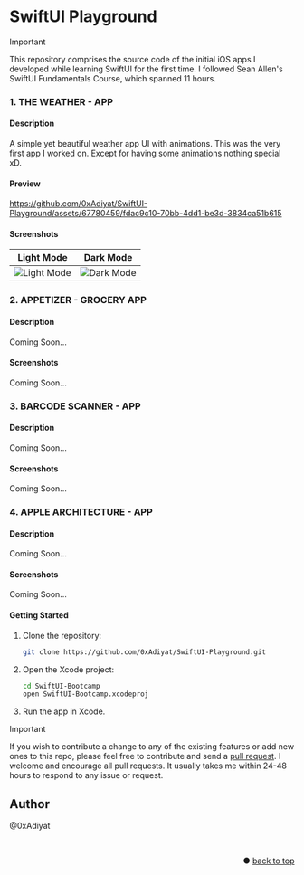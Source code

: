 # SwiftUI Playground

> [!IMPORTANT]
> This repository comprises the source code of the initial iOS apps I developed while learning SwiftUI for the first time. I followed Sean Allen's SwiftUI Fundamentals Course, which spanned 11 hours.


### 1. THE WEATHER - APP

#### Description
A simple yet beautiful weather app UI with animations. This was the very first app I worked on. Except for having some animations nothing special xD.

#### Preview
https://github.com/0xAdiyat/SwiftUI-Playground/assets/67780459/fdac9c10-70bb-4dd1-be3d-3834ca51b615

#### Screenshots
Light Mode | Dark Mode 
:--------------:|:---------------:
![Light Mode](https://github.com/0xAdiyat/SwiftUI-Playground/assets/67780459/0be7f086-36f1-43d3-870d-45a861542b45) | ![Dark Mode](https://github.com/0xAdiyat/SwiftUI-Playground/assets/67780459/1c7462bb-e8e7-4fa1-bad6-7d17178428f4)


### 2. APPETIZER - GROCERY APP

#### Description
Coming Soon...

#### Screenshots
Coming Soon...


### 3. BARCODE SCANNER - APP

#### Description
Coming Soon...

#### Screenshots
Coming Soon...

### 4. APPLE ARCHITECTURE - APP

#### Description
Coming Soon...

#### Screenshots
Coming Soon...


#### Getting Started
1. Clone the repository:
   ```bash
   git clone https://github.com/0xAdiyat/SwiftUI-Playground.git
   ```
2. Open the Xcode project:
   ```bash
   cd SwiftUI-Bootcamp
   open SwiftUI-Bootcamp.xcodeproj
   ```
4. Run the app in Xcode.


> [!IMPORTANT]
> If you wish to contribute a change to any of the existing features or add new ones to this repo,
> please feel free to contribute and send a [pull request](https://github.com/0xAdiyat/SwiftUI-Playground/pulls). I welcome and encourage all pull requests. It usually takes me within 24-48 hours to respond to any issue or request.


## Author
@0xAdiyat

<br>
<p align="right">● <a href="#app-overview">back to top</a></p>
